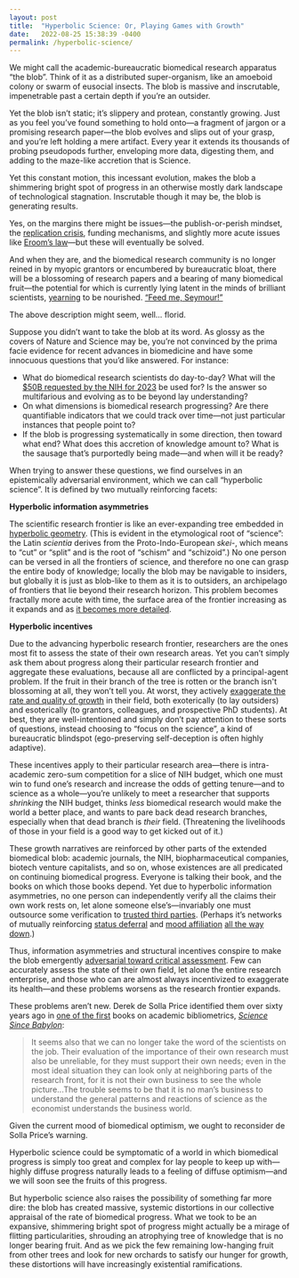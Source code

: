 ```yaml
---
layout: post
title:  "Hyperbolic Science: Or, Playing Games with Growth"
date:   2022-08-25 15:38:39 -0400
permalink: /hyperbolic-science/
---
```


We might call the academic-bureaucratic biomedical research apparatus “the blob”. Think of it as a distributed super-organism, like an amoeboid colony or swarm of eusocial insects. The blob is massive and inscrutable, impenetrable past a certain depth if you’re an outsider.

Yet the blob isn’t static; it’s slippery and protean, constantly growing. Just as you feel you’ve found something to hold onto—a fragment of jargon or a promising research paper—the blob evolves and slips out of your grasp, and you’re left holding a mere artifact. Every year it extends its thousands of probing pseudopods further, enveloping more data, digesting them, and adding to the maze-like accretion that is Science.

Yet this constant motion, this incessant evolution, makes the blob a shimmering bright spot of progress in an otherwise mostly dark landscape of technological stagnation. Inscrutable though it may be, the blob is generating results.

Yes, on the margins there might be issues—the publish-or-perish mindset, the [replication crisis](https://www.nature.com/articles/d41586-021-03691-0), funding mechanisms, and slightly more acute issues like [Eroom’s law](https://en.wikipedia.org/wiki/Eroom%27s_law)—but these will eventually be solved.

And when they are, and the biomedical research community is no longer reined in by myopic grantors or encumbered by bureaucratic bloat, there will be a blossoming of research papers and a bearing of many biomedical fruit—the potential for which is currently lying latent in the minds of brilliant scientists, [yearning](https://nexus.od.nih.gov/all/2016/05/31/how-many-researchers/) to be nourished. [“Feed me, Seymour!”](https://www.youtube.com/watch?v=QETfA9_b7wM)

The above description might seem, well… florid.

Suppose you didn’t want to take the blob at its word. As glossy as the covers of Nature and Science may be, you’re not convinced by the prima facie evidence for recent advances in biomedicine and have some innocuous questions that you’d like answered. For instance:

* What do biomedical research scientists do day-to-day? What will the [$50B requested by the NIH for 2023](https://www.science.org/content/article/biden-s-2023-budget-request-science-aims-high-again) be used for? Is the answer so multifarious and evolving as to be beyond lay understanding?
* On what dimensions is biomedical research progressing? Are there quantifiable indicators that we could track over time—not just particular instances that people point to?
* If the blob is progressing systematically in some direction, then toward what end? What does this accretion of knowledge amount to? What is the sausage that’s purportedly being made—and when will it be ready?

When trying to answer these questions, we find ourselves in an epistemically adversarial environment, which we can call “hyperbolic science”. It is defined by two mutually reinforcing facets:

**Hyperbolic information asymmetries**

The scientific research frontier is like an ever-expanding tree embedded in [hyperbolic geometry](https://en.wikipedia.org/wiki/Poincar%C3%A9_disk_model). (This is evident in the etymological root of “science”: the Latin _scientia_ derives from the Proto-Indo-European _skei-_, which means to “cut” or “split” and is the root of “schism” and “schizoid”.) No one person can be versed in all the frontiers of science, and therefore no one can grasp the entire body of knowledge; locally the blob may be navigable to insiders, but globally it is just as blob-like to them as it is to outsiders, an archipelago of frontiers that lie beyond their research horizon. This problem becomes fractally more acute with time, the surface area of the frontier increasing as it expands and as [it becomes more detailed](https://en.wikipedia.org/wiki/Coastline_paradox).

**Hyperbolic incentives**

Due to the advancing hyperbolic research frontier, researchers are the ones most fit to assess the state of their own research areas. Yet you can’t simply ask them about progress along their particular research frontier and aggregate these evaluations, because all are conflicted by a principal-agent problem. If the fruit in their branch of the tree is rotten or the branch isn't blossoming at all, they won’t tell you. At worst, they actively [exaggerate the rate and quality of growth](https://theportal.wiki/wiki/Embedded_Growth_Obligations) in their field, both exoterically (to lay outsiders) and esoterically (to grantors, colleagues, and prospective PhD students). At best, they are well-intentioned and simply don’t pay attention to these sorts of questions, instead choosing to “focus on the science”, a kind of bureaucratic blindspot (ego-preserving self-deception is often highly adaptive). 

These incentives apply to their particular research area—there is intra-academic zero-sum competition for a slice of NIH budget, which one must win to fund one’s research and increase the odds of getting tenure—and to science as a whole—you’re unlikely to meet a researcher that supports _shrinking_ the NIH budget, thinks _less_ biomedical research would make the world a better place, and wants to pare back dead research branches, especially when that dead branch is _their_ field. (Threatening the livelihoods of those in your field is a good way to get kicked out of it.)

These growth narratives are reinforced by other parts of the extended biomedical blob: academic journals, the NIH, biopharmaceutical companies, biotech venture capitalists, and so on, whose existences are all predicated on continuing biomedical progress. Everyone is talking their book, and the books on which those books depend. Yet due to hyperbolic information asymmetries, no one person can independently verify all the claims their own work rests on, let alone someone else’s—invariably one must outsource some verification to [trusted third parties](https://www.science.org/content/article/potential-fabrication-research-images-threatens-key-theory-alzheimers-disease). (Perhaps it’s networks of mutually reinforcing [status deferral](https://www.overcomingbias.com/tag/status) and [mood affiliation](https://marginalrevolution.com/marginalrevolution/2011/03/the-fallacy-of-mood-affiliation.html) [all the way down](https://en.wikipedia.org/wiki/Turtles_all_the_way_down).)

Thus, information asymmetries and structural incentives conspire to make the blob emergently [adversarial toward critical assessment](https://www.lesswrong.com/posts/Sh8qjH3GPpBvMu7ac/stories-about-academia#Polymaths_in_Universities). Few can accurately assess the state of their own field, let alone the entire research enterprise, and those who can are almost always incentivized to exaggerate its health—and these problems worsens as the research frontier expands.

These problems aren’t new. Derek de Solla Price identified them over sixty years ago in [one of the first](https://en.wikipedia.org/wiki/Trait%C3%A9_de_Documentation) books on academic bibliometrics, _[Science Since Babylon](http://derekdesollaprice.org/wp-content/uploads/2015/10/Science-Since-Babylon-opt.pdf)_: 

> It seems also that we can no longer take the word of the scientists on the job. Their evaluation of the importance of their own research must also be unreliable, for they must support their own needs; even in the most ideal situation they can look only at neighboring parts of the research front, for it is not their own business to see the whole picture...The trouble seems to be that it is no man’s business to understand the general patterns and reactions of science as the economist understands the business world.

Given the current mood of biomedical optimism, we ought to reconsider de Solla Price’s warning.
 
Hyperbolic science could be symptomatic of a world in which biomedical progress is simply too great and complex for lay people to keep up with—highly diffuse progress naturally leads to a feeling of diffuse optimism—and we will soon see the fruits of this progress. 

But hyperbolic science also raises the possibility of something far more dire: the blob has created massive, systemic distortions in our collective appraisal of the rate of biomedical progress. What we took to be an expansive, shimmering bright spot of progress might actually be a mirage of flitting particularities, shrouding an atrophying tree of knowledge that is no longer bearing fruit. And as we pick the few remaining low-hanging fruit from other trees and look for new orchards to satisfy our hunger for growth, these distortions will have increasingly existential ramifications.
